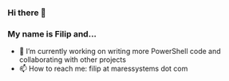 ### Hi there 👋

### My name is Filip and...
- 🔭 I’m currently working on writing more PowerShell code and collaborating with other projects
- 📫 How to reach me: filip at maressystems dot com
